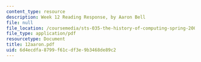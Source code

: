 ```yaml
---
content_type: resource
description: Week 12 Reading Response, by Aaron Bell
file: null
file_location: /coursemedia/sts-035-the-history-of-computing-spring-2004/6d4ecdfa8799f61cdf3e9b3468de89c2_12aaron.pdf
file_type: application/pdf
resourcetype: Document
title: 12aaron.pdf
uid: 6d4ecdfa-8799-f61c-df3e-9b3468de89c2
---
```

